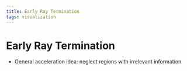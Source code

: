 ```yaml
---
title: Early Ray Termination
tags: visualization
---
```


# Early Ray Termination
- General acceleration idea: neglect regions with irrelevant information
































































